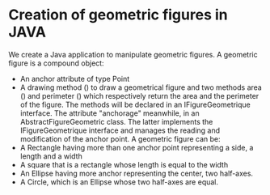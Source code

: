 # Creation of geometric figures in JAVA

We create a Java application to manipulate geometric figures. A geometric figure is a compound object:
- An anchor attribute of type Point
- A drawing method () to draw a geometrical figure and two methods area () and perimeter () which respectively return the area and the perimeter of the figure.
The methods will be declared in an IFigureGeometrique interface. The attribute "anchorage" meanwhile, in an AbstractFigureGeometric class. The latter implements the IFigureGeometrique interface and manages the reading and modification of the anchor point.
A geometric figure can be:
- A Rectangle having more than one anchor point representing a side, a length and a width
- A square that is a rectangle whose length is equal to the width
- An Ellipse having more anchor representing the center, two half-axes.
- A Circle, which is an Ellipse whose two half-axes are equal.
